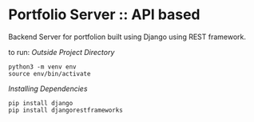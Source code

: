# Portfolio Server :: API based
Backend Server for portfolion built using Django using REST framework. 

to run:
*Outside Project Directory*
```
python3 -m venv env
source env/bin/activate
```

*Installing Dependencies*
```
pip install django
pip install djangorestframeworks
```

